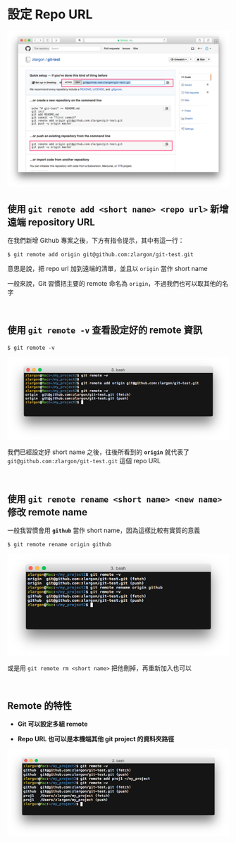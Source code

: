# 設定 Repo URL

![repo_url.png](new_project/repo_url.png)

## 使用 `git remote add <short name> <repo url>` 新增遠端 repository URL

在我們新增 Github 專案之後，下方有指令提示，其中有這一行：

    $ git remote add origin git@github.com:zlargon/git-test.git

意思是說，把 repo url 加到遠端的清單，並且以 `origin` 當作 short name

一般來說，Git 習慣把主要的 remote 命名為 `origin`，不過我們也可以取其他的名字

<br>

## 使用 `git remote -v` 查看設定好的 remote 資訊

    $ git remote -v

![remote_add_origin.png](remote/remote_add_origin.png)

我們已經設定好 short name 之後，往後所看到的 __`origin`__ 就代表了 `git@github.com:zlargon/git-test.git` 這個 repo URL

<br>

## 使用 `git remote rename <short name> <new name>` 修改 remote name

一般我習慣會用 __`github`__ 當作 short name，因為這樣比較有實質的意義

    $ git remote rename origin github

![rename_remote_to_github.png](remote/rename_remote_to_github.png)

或是用 `git remote rm <short name>` 把他刪掉，再重新加入也可以

<br>

## Remote 的特性

* __Git 可以設定多組 remote__

* __Repo URL 也可以是本機端其他 git project 的資料夾路徑__

![remote_add_proj1.png](remote/remote_add_proj1.png)


<br><br><br>
